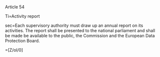 Article 54

Ti=Activity report

sec=Each supervisory authority must draw up an annual report on its activities. The report shall be presented to the national parliament and shall be made be available to the public, the Commission and the European Data Protection Board.

=[Z/ol/0]
